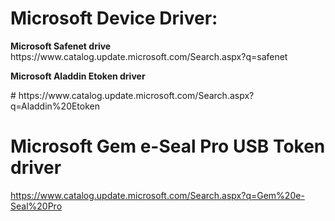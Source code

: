 # Microsoft Device Driver: 

<p style="margin-left:0px;text-align:justify;"><b>Microsoft Safenet drive</b><br>
https://www.catalog.update.microsoft.com/Search.aspx?q=safenet</p>
<p style="margin-left:0px;text-align:justify;"><b>Microsoft Aladdin Etoken driver</b></p>
# https://www.catalog.update.microsoft.com/Search.aspx?q=Aladdin%20Etoken

# Microsoft Gem e-Seal Pro USB Token driver 
https://www.catalog.update.microsoft.com/Search.aspx?q=Gem%20e-Seal%20Pro

